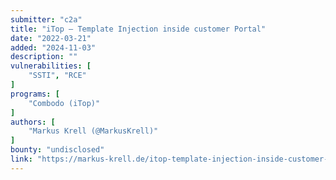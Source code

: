 ```yaml
---
submitter: "c2a"
title: "iTop – Template Injection inside customer Portal"
date: "2022-03-21"
added: "2024-11-03"
description: ""
vulnerabilities: [
    "SSTI", "RCE"
]
programs: [
    "Combodo (iTop)"
]
authors: [
    "Markus Krell (@MarkusKrell)"
]
bounty: "undisclosed"
link: "https://markus-krell.de/itop-template-injection-inside-customer-portal/"
---
```




